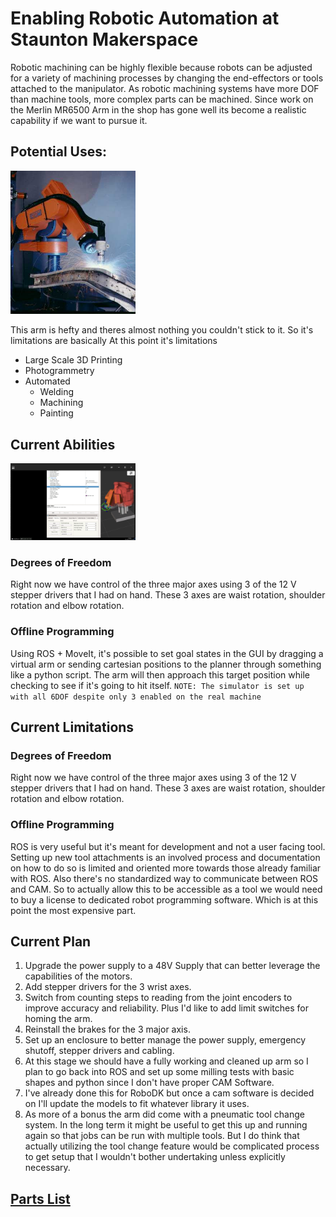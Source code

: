 # Enabling Robotic Automation at Staunton Makerspace

Robotic machining can be highly flexible because robots can be adjusted for a variety of machining processes by changing the end-effectors or tools attached to the manipulator. As robotic machining systems have more DOF than machine tools, more complex parts can be machined. Since work on the Merlin MR6500 Arm in the shop has gone well its become a realistic capability if we want to pursue it. 
## Potential Uses:

<img src="assets/weld%20copy.jpeg" width="200">

This arm is hefty and theres almost nothing you couldn't stick to it. So it's limitations are basically
At this point it's limitations
* Large Scale 3D Printing 
* Photogrammetry
* Automated 
  * Welding
  * Machining 
  * Painting
## Current Abilities

<img src="assets/path.png" width="200">

### Degrees of Freedom
Right now we have control of the three major axes using 3 of the 12 V stepper drivers that I had on hand. These 3 axes are waist rotation, shoulder rotation and elbow rotation.
### Offline Programming
Using ROS + MoveIt, it's possible to set goal states in the GUI by dragging a virtual arm or sending cartesian positions to the planner through something like a python script. The arm will then approach this target position while checking to see if it's going to hit itself. ```NOTE: The simulator is set up with all 6DOF despite only 3 enabled on the real machine```
## Current Limitations
### Degrees of Freedom
Right now we have control of the three major axes using 3 of the 12 V stepper drivers that I had on hand. These 3 axes are waist rotation, shoulder rotation and elbow rotation.
### Offline Programming
ROS is very useful but it's meant for development and not a user facing tool. Setting up new tool attachments is an involved process and documentation on how to do so is limited and oriented more towards those already familiar with ROS. Also there's no standardized way to communicate between ROS and CAM. So to actually allow this to be accessible as a tool we would need to buy a license to dedicated robot programming software. Which is at this point the most expensive part.

## Current Plan
  1. Upgrade the power supply to a 48V Supply that can better leverage the capabilities of the motors. 
  2. Add stepper drivers for the 3 wrist axes.
  3. Switch from counting steps to reading from the joint encoders to improve accuracy and reliability. Plus I'd like to add limit switches for homing the arm.
  4. Reinstall the brakes for the 3 major axis.
  5. Set up an enclosure to better manage the power supply, emergency shutoff, stepper drivers and cabling. 
  6. At this stage we should have a fully working and cleaned up arm so I plan to go back into ROS and set up some milling tests with basic shapes and python since I don't have proper CAM Software.
  7.  I've already done this for RoboDK but once a cam software is decided on I'll update the models to fit whatever library it uses. 
  8.  As more of a bonus the arm did come with a pneumatic tool change system. In the long term it might be useful to get this up and running again so that jobs can be run with multiple tools. But I do think that actually utilizing the tool change feature would be complicated process to get setup that I wouldn't bother undertaking unless explicitly necessary.

## [Parts List](https://docs.google.com/spreadsheets/d/1EjQkyqkRLtM95hAEB7xOX4P-yniZp_DnrhcI5OFt3fY/edit?usp=sharing)
